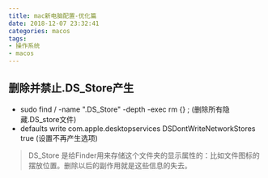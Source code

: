 ```yaml
---
title: mac新电脑配置-优化篇
date: 2018-12-07 23:32:41
categories: macos
tags:
- 操作系统
- macos
---
```


## 删除并禁止.DS_Store产生
* sudo find / -name ".DS_Store" -depth -exec rm {} \; (删除所有隐藏.DS_store文件)
* defaults write com.apple.desktopservices DSDontWriteNetworkStores true (设置不再产生选项)
> DS_Store 是给Finder用来存储这个文件夹的显示属性的：比如文件图标的摆放位置。删除以后的副作用就是这些信息的失去。